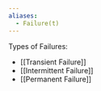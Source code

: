 ```yaml
---
aliases:
  - Failure(t)
---
```

Types of Failures:
- [[Transient Failure]]
- [[Intermittent Failure]]
- [[Permanent Failure]]
